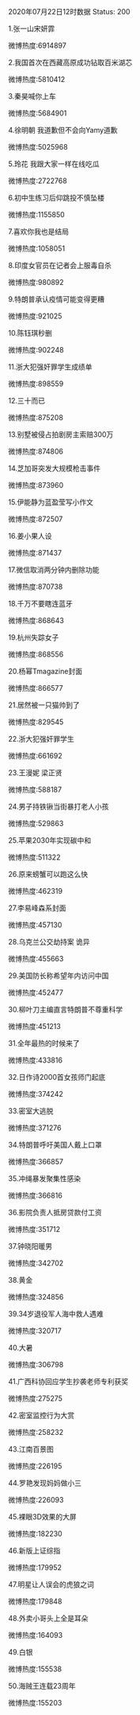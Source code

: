 2020年07月22日12时数据
Status: 200

1.张一山宋妍霏

微博热度:6914897

2.我国首次在西藏高原成功钻取百米湖芯

微博热度:5810412

3.秦昊喊你上车

微博热度:5684901

4.徐明朝 我道歉但不会向Yamy道歉

微博热度:5025968

5.玲花 我跟大家一样在线吃瓜

微博热度:2722768

6.初中生练习后仰跳投不慎坠楼

微博热度:1155850

7.喜欢你我也是结局

微博热度:1058051

8.印度女官员在记者会上服毒自杀

微博热度:980892

9.特朗普承认疫情可能变得更糟

微博热度:921025

10.陈钰琪秒删

微博热度:902248

11.浙大犯强奸罪学生成绩单

微博热度:898559

12.三十而已

微博热度:875208

13.别墅被侵占拍剧房主索赔300万

微博热度:874806

14.芝加哥突发大规模枪击事件

微博热度:873960

15.伊能静为蓝盈莹写小作文

微博热度:872507

16.姜小果人设

微博热度:871437

17.微信取消两分钟内删除功能

微博热度:870738

18.千万不要瞎连蓝牙

微博热度:868643

19.杭州失踪女子

微博热度:868556

20.杨幂Tmagazine封面

微博热度:866577

21.居然被一只猫帅到了

微博热度:829545

22.浙大犯强奸罪学生

微博热度:661692

23.王漫妮 梁正贤

微博热度:588187

24.男子持铁锹当街暴打老人小孩

微博热度:529863

25.苹果2030年实现碳中和

微博热度:511322

26.原来螃蟹可以跑这么快

微博热度:462319

27.李易峰森系封面

微博热度:457130

28.乌克兰公交劫持案 诡异

微博热度:455663

29.美国防长称希望年内访问中国

微博热度:452477

30.柳叶刀主编直言特朗普不尊重科学

微博热度:451213

31.全年最热的时候来了

微博热度:433816

32.日作诗2000首女孩师门起底

微博热度:374242

33.密室大逃脱

微博热度:371276

34.特朗普呼吁美国人戴上口罩

微博热度:366857

35.冲绳暴发聚集性感染

微博热度:366816

36.影院负责人抵房贷款付工资

微博热度:351712

37.钟晓阳暖男

微博热度:342702

38.黄金

微博热度:324856

39.34岁退役军人海中救人遇难

微博热度:320717

40.大暑

微博热度:306798

41.广西科协回应学生抄袭老师专利获奖

微博热度:275275

42.密室监控行为大赏

微博热度:258232

43.江南百景图

微博热度:226195

44.罗艳发现妈妈做小三

微博热度:226093

45.裸眼3D效果的大屏

微博热度:182230

46.新版上证综指

微博热度:179952

47.明星让人误会的虎狼之词

微博热度:179848

48.外卖小哥头上全是耳朵

微博热度:164093

49.白银

微博热度:155538

50.海贼王连载23周年

微博热度:155203

